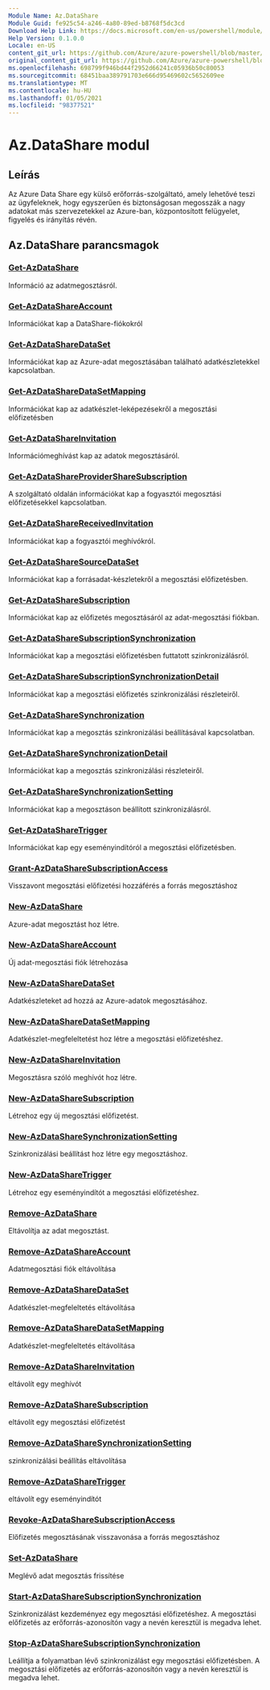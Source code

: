 ```yaml
---
Module Name: Az.DataShare
Module Guid: fe925c54-a246-4a80-89ed-b8768f5dc3cd
Download Help Link: https://docs.microsoft.com/en-us/powershell/module/az.datashare
Help Version: 0.1.0.0
Locale: en-US
content_git_url: https://github.com/Azure/azure-powershell/blob/master/src/DataShare/DataShare/help/Az.DataShare.md
original_content_git_url: https://github.com/Azure/azure-powershell/blob/master/src/DataShare/DataShare/help/Az.DataShare.md
ms.openlocfilehash: 698799f946bd44f2952d66241c05936b50c80053
ms.sourcegitcommit: 68451baa389791703e666d95469602c5652609ee
ms.translationtype: MT
ms.contentlocale: hu-HU
ms.lasthandoff: 01/05/2021
ms.locfileid: "98377521"
---
```

# Az.DataShare modul
## Leírás
Az Azure Data Share egy külső erőforrás-szolgáltató, amely lehetővé teszi az ügyfeleknek, hogy egyszerűen és biztonságosan megosszák a nagy adatokat más szervezetekkel az Azure-ban, központosított felügyelet, figyelés és irányítás révén.

## Az.DataShare parancsmagok
### [Get-AzDataShare](Get-AzDataShare.md)
Információ az adatmegosztásról.

### [Get-AzDataShareAccount](Get-AzDataShareAccount.md)
Információkat kap a DataShare-fiókokról

### [Get-AzDataShareDataSet](Get-AzDataShareDataSet.md)
Információkat kap az Azure-adat megosztásában található adatkészletekkel kapcsolatban.

### [Get-AzDataShareDataSetMapping](Get-AzDataShareDataSetMapping.md)
Információkat kap az adatkészlet-leképezésekről a megosztási előfizetésben

### [Get-AzDataShareInvitation](Get-AzDataShareInvitation.md)
Információmeghívást kap az adatok megosztásáról.

### [Get-AzDataShareProviderShareSubscription](Get-AzDataShareProviderShareSubscription.md)
A szolgáltató oldalán információkat kap a fogyasztói megosztási előfizetésekkel kapcsolatban.

### [Get-AzDataShareReceivedInvitation](Get-AzDataShareReceivedInvitation.md)
Információkat kap a fogyasztói meghívókról.

### [Get-AzDataShareSourceDataSet](Get-AzDataShareSourceDataSet.md)
Információkat kap a forrásadat-készletekről a megosztási előfizetésben.

### [Get-AzDataShareSubscription](Get-AzDataShareSubscription.md)
Információkat kap az előfizetés megosztásáról az adat-megosztási fiókban.

### [Get-AzDataShareSubscriptionSynchronization](Get-AzDataShareSubscriptionSynchronization.md)
Információkat kap a megosztási előfizetésben futtatott szinkronizálásról.

### [Get-AzDataShareSubscriptionSynchronizationDetail](Get-AzDataShareSubscriptionSynchronizationDetail.md)
Információkat kap a megosztási előfizetés szinkronizálási részleteiről.

### [Get-AzDataShareSynchronization](Get-AzDataShareSynchronization.md)
Információkat kap a megosztás szinkronizálási beállításával kapcsolatban.

### [Get-AzDataShareSynchronizationDetail](Get-AzDataShareSynchronizationDetail.md)
Információkat kap a megosztás szinkronizálási részleteiről.

### [Get-AzDataShareSynchronizationSetting](Get-AzDataShareSynchronizationSetting.md)
Információkat kap a megosztáson beállított szinkronizálásról.

### [Get-AzDataShareTrigger](Get-AzDataShareTrigger.md)
Információkat kap egy eseményindítóról a megosztási előfizetésben.

### [Grant-AzDataShareSubscriptionAccess](Grant-AzDataShareSubscriptionAccess.md)
Visszavont megosztási előfizetési hozzáférés a forrás megosztáshoz

### [New-AzDataShare](New-AzDataShare.md)
Azure-adat megosztást hoz létre.

### [New-AzDataShareAccount](New-AzDataShareAccount.md)
Új adat-megosztási fiók létrehozása

### [New-AzDataShareDataSet](New-AzDataShareDataSet.md)
Adatkészleteket ad hozzá az Azure-adatok megosztásához.

### [New-AzDataShareDataSetMapping](New-AzDataShareDataSetMapping.md)
Adatkészlet-megfeleltetést hoz létre a megosztási előfizetéshez.

### [New-AzDataShareInvitation](New-AzDataShareInvitation.md)
Megosztásra szóló meghívót hoz létre.

### [New-AzDataShareSubscription](New-AzDataShareSubscription.md)
Létrehoz egy új megosztási előfizetést.

### [New-AzDataShareSynchronizationSetting](New-AzDataShareSynchronizationSetting.md)
Szinkronizálási beállítást hoz létre egy megosztáshoz.

### [New-AzDataShareTrigger](New-AzDataShareTrigger.md)
Létrehoz egy eseményindítót a megosztási előfizetéshez.

### [Remove-AzDataShare](Remove-AzDataShare.md)
Eltávolítja az adat megosztást.

### [Remove-AzDataShareAccount](Remove-AzDataShareAccount.md)
Adatmegosztási fiók eltávolítása

### [Remove-AzDataShareDataSet](Remove-AzDataShareDataSet.md)
Adatkészlet-megfeleltetés eltávolítása

### [Remove-AzDataShareDataSetMapping](Remove-AzDataShareDataSetMapping.md)
Adatkészlet-megfeleltetés eltávolítása

### [Remove-AzDataShareInvitation](Remove-AzDataShareInvitation.md)
eltávolít egy meghívót

### [Remove-AzDataShareSubscription](Remove-AzDataShareSubscription.md)
eltávolít egy megosztási előfizetést

### [Remove-AzDataShareSynchronizationSetting](Remove-AzDataShareSynchronizationSetting.md)
szinkronizálási beállítás eltávolítása

### [Remove-AzDataShareTrigger](Remove-AzDataShareTrigger.md)
eltávolít egy eseményindítót

### [Revoke-AzDataShareSubscriptionAccess](Revoke-AzDataShareSubscriptionAccess.md)
Előfizetés megosztásának visszavonása a forrás megosztáshoz

### [Set-AzDataShare](Set-AzDataShare.md)
Meglévő adat megosztás frissítése

### [Start-AzDataShareSubscriptionSynchronization](Start-AzDataShareSubscriptionSynchronization.md)
Szinkronizálást kezdeményez egy megosztási előfizetéshez. A megosztási előfizetés az erőforrás-azonosítón vagy a nevén keresztül is megadva lehet.

### [Stop-AzDataShareSubscriptionSynchronization](Stop-AzDataShareSubscriptionSynchronization.md)
Leállítja a folyamatban lévő szinkronizálást egy megosztási előfizetésben. A megosztási előfizetés az erőforrás-azonosítón vagy a nevén keresztül is megadva lehet.

